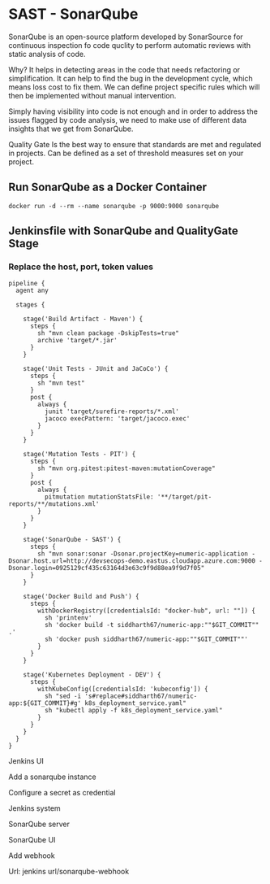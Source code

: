# SAST - SonarQube
SonarQube is an open-source platform developed by SonarSource for continuous inspection fo code quclity to perform automatic reviews with static analysis of code.

Why?
It helps in detecting areas in the code that needs refactoring or simplification.
It can help to find the bug in the development cycle, which means loss cost to fix them.
We can define project specific rules which will then be implemented without manual intervention.

Simply having visibility into code is not enough and in order to address the issues flagged by code analysis, we need to make use of different data insights that we get from SonarQube.

Quality Gate
Is the best way to ensure that standards are met and regulated in projects.
Can be defined as a set of threshold measures set on your project.

## Run SonarQube as a Docker Container
```
docker run -d --rm --name sonarqube -p 9000:9000 sonarqube
```

## Jenkinsfile with SonarQube and QualityGate Stage
### Replace the host, port, token values
```
pipeline {
  agent any

  stages {

    stage('Build Artifact - Maven') {
      steps {
        sh "mvn clean package -DskipTests=true"
        archive 'target/*.jar'
      }
    }

    stage('Unit Tests - JUnit and JaCoCo') {
      steps {
        sh "mvn test"
      }
      post {
        always {
          junit 'target/surefire-reports/*.xml'
          jacoco execPattern: 'target/jacoco.exec'
        }
      }
    }

    stage('Mutation Tests - PIT') {
      steps {
        sh "mvn org.pitest:pitest-maven:mutationCoverage"
      }
      post {
        always {
          pitmutation mutationStatsFile: '**/target/pit-reports/**/mutations.xml'
        }
      }
    }

    stage('SonarQube - SAST') {
      steps {
        sh "mvn sonar:sonar -Dsonar.projectKey=numeric-application -Dsonar.host.url=http://devsecops-demo.eastus.cloudapp.azure.com:9000 -Dsonar.login=0925129cf435c63164d3e63c9f9d88ea9f9d7f05"
      }
    }

    stage('Docker Build and Push') {
      steps {
        withDockerRegistry([credentialsId: "docker-hub", url: ""]) {
          sh 'printenv'
          sh 'docker build -t siddharth67/numeric-app:""$GIT_COMMIT"" .'
          sh 'docker push siddharth67/numeric-app:""$GIT_COMMIT""'
        }
      }
    }

    stage('Kubernetes Deployment - DEV') {
      steps {
        withKubeConfig([credentialsId: 'kubeconfig']) {
          sh "sed -i 's#replace#siddharth67/numeric-app:${GIT_COMMIT}#g' k8s_deployment_service.yaml"
          sh "kubectl apply -f k8s_deployment_service.yaml"
        }
      }
    }
  }
}
```

Jenkins UI 

Add a sonarqube instance 

Configure a secret as credential 

Jenkins system 

SonarQube server 

 

SonarQube UI 

Add webhook 

Url: jenkins url/sonarqube-webhook 